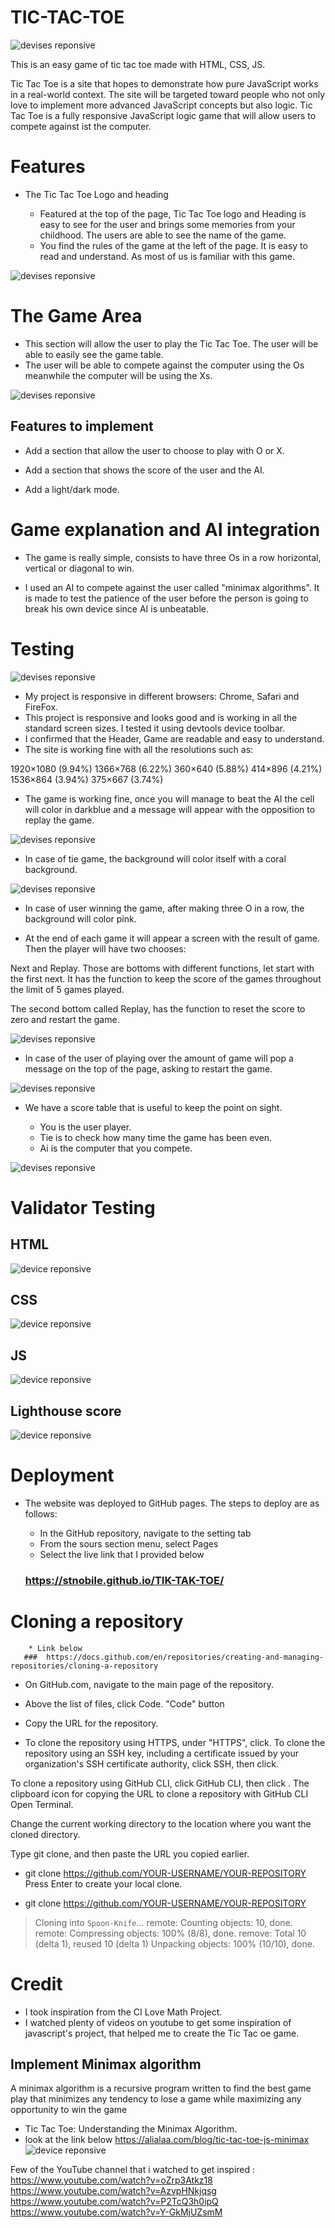 # TIC-TAC-TOE

![devises reponsive](/assets/images/favicon.png)

This is an easy game of tic tac toe made with HTML, CSS, JS.

Tic Tac Toe  is a site that hopes to demonstrate how pure JavaScript works in a real-world context. The site will be targeted toward people who not only love to implement more advanced JavaScript concepts but also logic. Tic Tac Toe is a fully responsive JavaScript logic game that will allow users to compete against ist the computer.

# Features 

* The Tic Tac Toe Logo and heading
  - Featured at the top of the page, Tic Tac Toe logo and Heading is easy to see for the user and brings some memories from your childhood. The users are able to see the name of the game.

  * You find the rules of the game at the left of the page. It is easy to read and understand. As most of us is familiar with this game.


![devises reponsive](/assets/images/frontpage.png)
  


   # The Game Area 

  * This section will allow the user to play the Tic Tac Toe. The user will be able to easily see the game table. 
  * The user will be able to compete against the computer using the Os meanwhile the computer will be using the Xs.

![devises reponsive](/assets/images/gametable.png)
    
  ## Features to implement 

* Add a section that allow the user to choose to play with O or X.

* Add a section that shows the score of the user and the AI.

* Add a light/dark mode.

# Game explanation and AI integration 
* The game is really simple, consists to have three Os in a row horizontal, vertical or diagonal to win.

* I used an AI to compete against the user called "minimax algorithms". It is made to test the patience of the user before the person is going to break his own device since AI is unbeatable.



# Testing 

![devises reponsive](/assets/images/amiresponsive.png)

* My project is responsive in different browsers: Chrome, Safari and FireFox.
* This project is responsive and looks good and is working in all the standard screen sizes. I tested it using devtools device toolbar.
* I confirmed that the Header, Game  are readable and easy to understand.
* The site is working fine with all the resolutions such as: 

 1920×1080 (9.94%)
 1366×768 (6.22%)
 360×640 (5.88%)
 414×896 (4.21%)
 1536×864 (3.94%)
 375×667 (3.74%)

* The game is working fine, once you will manage to beat the AI the cell will color in darkblue and a message will appear with the opposition to replay the game. 

![devises reponsive](/assets/images/computerwon.png)

* In case of tie game, the background will color itself with a coral background.

![devises reponsive](/assets/images/tieGame.png)

* In case of user winning the game, after making three O in a row, the background will color pink.

* At the end of each game it will appear a screen with the result of game. Then the player will have two chooses:

Next and Replay.
Those are bottoms with different functions, let start with the first next.
It has the function to keep the score of the games throughout the limit of 5 games played.

The second bottom called Replay, has the function to reset the score to zero and restart the game.

![devises reponsive](/assets/images/bnt_next_replay.png)

* In case of the user of playing over the amount of game will pop a message on the top of the page, asking to restart the game.

![devises reponsive](/assets/images/scoretable.png)


* We have a score table that is useful to keep the point on sight. 
  
  - You is the user player.
  - Tie is to check how many time the game has been even.
  - Ai is the computer that you compete.

![devises reponsive](/assets/images/score_point.png)





 # Validator Testing
## HTML
![device reponsive](/assets/images/validator.html.png)

## CSS
![device reponsive](/assets/images/css.vali.png)


## JS
![device reponsive](/assets/images/jsvalidator.png)

 ## Lighthouse score
![device reponsive](/assets/images/lighthouse.png)

  # Deployment 
  * The website was deployed to GitHub pages. The steps to deploy are as follows:
    - In the GitHub repository, navigate to the setting tab
    - From the sours section menu, select Pages
    - Select the live link that I provided below 

    ### https://stnobile.github.io/TIK-TAK-TOE/
  # Cloning a repository

        * Link below
       ###  https://docs.github.com/en/repositories/creating-and-managing-repositories/cloning-a-repository


   * On GitHub.com, navigate to the main page of the repository.

   * Above the list of files, click  Code.
    "Code" button

   * Copy the URL for the repository.

   * To clone the repository using HTTPS, under 
    "HTTPS", click.
   To clone the repository using an SSH key, including a certificate issued by your organization's SSH certificate authority, click SSH, then click.

   To clone a repository using GitHub CLI, click GitHub CLI, then click .
   The clipboard icon for copying the URL to clone a repository with GitHub CLI
   Open Terminal.

Change the current working directory to the location where you want the cloned directory.

Type git clone, and then paste the URL you copied earlier.

 * git clone https://github.com/YOUR-USERNAME/YOUR-REPOSITORY
Press Enter to create your local clone.

* git clone https://github.com/YOUR-USERNAME/YOUR-REPOSITORY

> Cloning into `Spoon-Knife`...
> remote: Counting objects: 10, done.
> remote: Compressing objects: 100% (8/8), done.
> remove: Total 10 (delta 1), reused 10 (delta 1)
> Unpacking objects: 100% (10/10), done.

 # Credit
 * I took inspiration from the CI Love Math Project.
 * I watched plenty of videos on youtube to get some inspiration of javascript's project,
  that helped me to create the Tic Tac oe game.

 ## Implement Minimax algorithm 
   A minimax algorithm is a recursive program written to find the 
   best game play that minimizes any tendency to lose a game 
   while maximizing any opportunity to win the game

 * Tic Tac Toe: Understanding the Minimax Algorithm.
 * look at the link below
  https://alialaa.com/blog/tic-tac-toe-js-minimax
  ![device reponsive](/assets/images/minimaxalg.png)
  
  Few of the YouTube channel that i watched to get inspired :
  https://www.youtube.com/watch?v=oZrp3Atkz18
  https://www.youtube.com/watch?v=AzvpHNkjqsg
  https://www.youtube.com/watch?v=P2TcQ3h0ipQ
  https://www.youtube.com/watch?v=Y-GkMjUZsmM